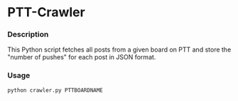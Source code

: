 PTT-Crawler
===========

### Description

This Python script fetches all posts from a given board on PTT and store the "number of pushes" for each post in JSON format.


### Usage

`python crawler.py PTTBOARDNAME`

